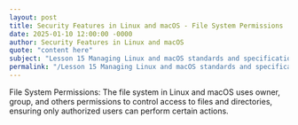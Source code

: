 ```yaml
---
layout: post
title: Security Features in Linux and macOS - File System Permissions
date: 2025-01-10 12:00:00 -0000
author: Security Features in Linux and macOS
quote: "content here"
subject: "Lesson 15 Managing Linux and macOS standards and specifications"
permalink: "/Lesson 15 Managing Linux and macOS standards and specifications/Security Features in Linux and macOS/Security Features in Linux and macOS - File System Permissions"
---
```


File System Permissions: The file system in Linux and macOS uses owner, group, and others permissions to control access to files and directories, ensuring only authorized users can perform certain actions.
